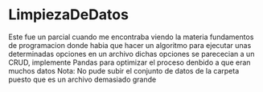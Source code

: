 # LimpiezaDeDatos
Este fue un parcial cuando me encontraba viendo la materia fundamentos de programacion
donde habia que hacer un algoritmo para ejecutar unas determinadas opciones en un archivo
dichas opciones se parececian a un CRUD, implemente Pandas para optimizar el proceso denbido
a que eran muchos datos
Nota: No pude subir el conjunto de datos de la carpeta puesto que es un archivo demasiado grande
